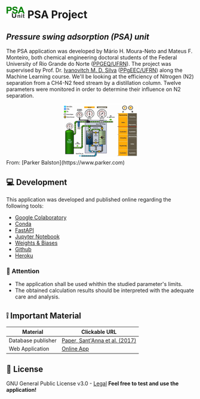 # <left><img width="50" src="images/PSA_logo.png"></left> PSA Project
## _Pressure swing adsorption (PSA) unit_

The PSA application was developed by Mário H. Moura-Neto and Mateus F. Monteiro, both chemical engineering doctoral students of the Federal University of Rio Grande do Norte ([PPGEQ/UFRN](https://sigaa.ufrn.br/sigaa/public/programa/portal.jsf?id=106)). The project was supervised by Prof. Dr. [Ivanovitch M. D. Silva](https://github.com/ivanovitchm) ([PPgEEC/UFRN](https://sigaa.ufrn.br/sigaa/public/programa/portal.jsf?id=103)) along the Machine Learning course.
We'll be looking at the efficiency of Nitrogen (N2) separation from a CH4-N2 feed stream by a distillation column. Twelve parameters were monitored in order to determine their influence on N2 separation.

<center><img width="200" src="images/PSA_unit.png"></center>
From: [Parker Balston](https://www.parker.com)

## :computer: Development

This application was developed and published online regarding the following tools:
- [Google Colaboratory](https://colab.research.google.com)
- [Conda](https://docs.conda.io/en/latest/) 
- [FastAPI](https://fastapi.tiangolo.com/)
- [Jupyter Notebook](https://jupyter.org/)
- [Weights & Biases](https://wandb.ai/site)
- [Github](https://github.com/)
- [Heroku](https://www.heroku.com/)

### :rotating_light: Attention
- The application shall be used whithin the studied parameter's limits.
- The obtained calculation results should be interpreted with the adequate care and analysis.   

## :grey_exclamation: Important Material

| Material | Clickable URL|
| ------ | ------ |
| Database publisher | [Paper, Sant'Anna et al. (2017)](https://www.sciencedirect.com/science/article/abs/pii/S0098135417302053) |
| Web Application | [Online App](https://n2-purity-app.herokuapp.com/docs) |


## :bookmark_tabs: License

GNU General Public License v3.0 - [Legal](https://www.gnu.org/licenses/gpl-3.0.html)
**Feel free to test and use the application!**

[//]: # (If desired to use multiple references along the markdown file, the links used in the body of the note can be substituted by keywords, then the links get stripped out when the markdown processor does its job. There is no need to format nicely because it shouldn't be seen. For example:)
   [repo]: <https://github.comr>
